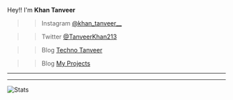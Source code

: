 Hey!! I'm <b> Khan Tanveer </b>

>>Instagram <a href="https://www.instagram.com/khan_tanveer__/" target="_blank">@khan_tanveer__</a>

>>Twitter <a href="https://twitter.com/TanveerKhan213" target="_blank">@TanveerKhan213</a>

>>Blog <a href="https://technotanveer.com" target="_blank">Techno Tanveer</a>

>>Blog <a href="https://tanveer-projects.web.app" target="_blank">My Projects</a>
<hr>
<hr>

<img src="https://github-readme-stats.vercel.app/api?username=khantanveer7&&show_icons=true&title_color=ffffff&icon_color=bb2acf&text_color=daf7dc&bg_color=151515" alt="Stats">

